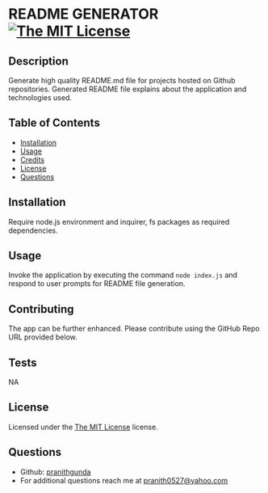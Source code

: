 # README GENERATOR [![The MIT License](https://img.shields.io/badge/License-MIT-yellow.svg)](https://opensource.org/licenses/MIT)
## Description
Generate high quality README.md file for projects hosted on Github repositories. Generated README file explains about the application and technologies used.
## Table of Contents
- [Installation](#installation)
- [Usage](#usage)
- [Credits](#contributing)
- [License](#license)
- [Questions](#questions)
## Installation
Require node.js environment and inquirer, fs packages as required dependencies.
## Usage
Invoke the application by executing the command `node index.js` and respond to user prompts for README file generation.
## Contributing
The app can be further enhanced. Please contribute using the GitHub Repo URL provided below.
## Tests
NA
## License
Licensed under the [The MIT License](https://opensource.org/licenses/MIT) license.
## Questions
* Github: [pranithgunda](https://github.com/pranithgunda)
* For additional questions reach me at pranith0527@yahoo.com
